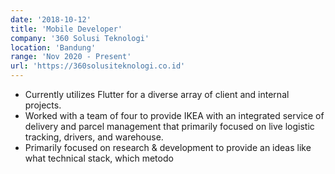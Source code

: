 ```yaml
---
date: '2018-10-12'
title: 'Mobile Developer'
company: '360 Solusi Teknologi'
location: 'Bandung'
range: 'Nov 2020 - Present'
url: 'https://360solusiteknologi.co.id'
---
```


- Currently utilizes Flutter for a diverse array of client and internal projects.
- Worked with a team of four to provide IKEA with an integrated service of delivery and parcel management that primarily focused on live logistic tracking, drivers, and warehouse.
- Primarily focused on research & development to provide an ideas like what technical stack, which metodo

